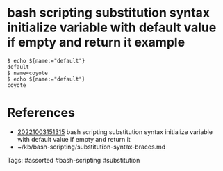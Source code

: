 # bash scripting substitution syntax initialize variable with default value if empty and return it example
```
$ echo ${name:="default"}
default
$ name=coyote
$ echo ${name:="default"}
coyote
```

# References
- [20221003151315](/zet/20221003151315/README.md) bash scripting substitution syntax initialize variable with default value if empty and return it
- ~/kb/bash-scripting/substitution-syntax-braces.md

Tags:
    #assorted #bash-scripting #substitution
